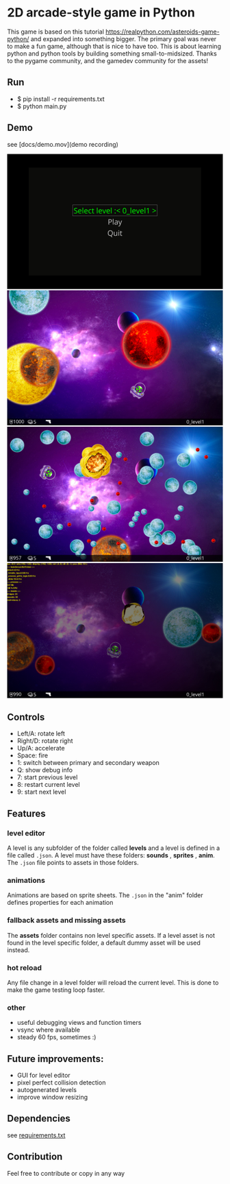 

# 2D arcade-style game in Python

This game is based on this tutorial https://realpython.com/asteroids-game-python/ 
and expanded into something bigger. The primary goal was never to make a fun game, 
although that is nice to have too. This is about learning python and python tools by building something 
small-to-midsized. Thanks to the pygame community, and the gamedev community for the assets!

## Run

* $ pip install -r requirements.txt
* $ python main.py


## Demo

see [docs/demo.mov](demo recording)

![](docs/menu.png)
![](docs/gameplay1.png)
![](docs/gameplay2.png)
![](docs/debug.png)



## Controls

* Left/A: rotate left  
* Right/D: rotate right  
* Up/A: accelerate  
* Space: fire   
* 1: switch between primary and secondary weapon
* Q: show debug info
* 7: start previous level
* 8: restart current level
* 9: start next level

## Features

### level editor
A level is any subfolder of the folder called **levels** and a level is defined in a file called `.json`.
A level must have these folders: **sounds** , **sprites** , **anim**.
The `.json` file points to assets in those folders.

### animations
Animations are based on sprite sheets. The `.json` in the "anim" folder
defines properties for each animation

### fallback assets and missing assets
The **assets** folder contains non level specific assets. 
If a level asset is not found in the level specific folder, a default dummy asset will be used instead.

### hot reload
Any file change in a level folder will reload the current level. 
This is done to make the game testing loop faster.

### other
* useful debugging views and function timers
* vsync where available
* steady 60 fps, sometimes :)

## Future improvements:
* GUI for level editor
* pixel perfect collision detection
* autogenerated levels
* improve window resizing


## Dependencies	
see [requirements.txt](requirements.txt)

## Contribution

Feel free to contribute or copy in any way